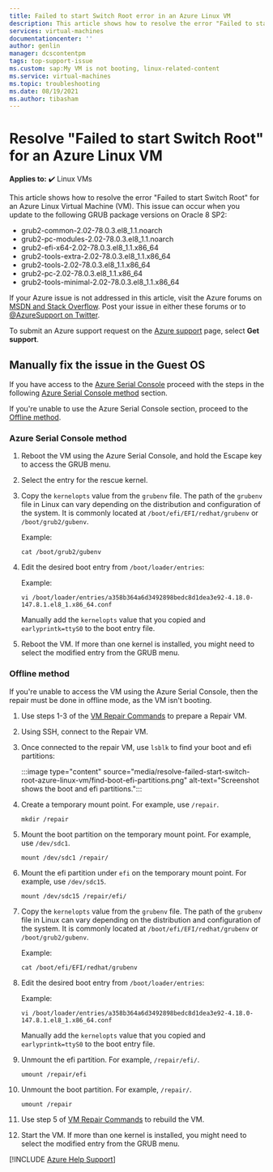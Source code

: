 ```yaml
---
title: Failed to start Switch Root error in an Azure Linux VM
description: This article shows how to resolve the error "Failed to start Switch Root" for an Azure Linux Virtual Machine (VM).
services: virtual-machines
documentationcenter: ''
author: genlin
manager: dcscontentpm
tags: top-support-issue
ms.custom: sap:My VM is not booting, linux-related-content
ms.service: virtual-machines
ms.topic: troubleshooting
ms.date: 08/19/2021
ms.author: tibasham
---
```

# Resolve "Failed to start Switch Root" for an Azure Linux VM

**Applies to:** :heavy_check_mark: Linux VMs

This article shows how to resolve the error "Failed to start Switch Root" for an Azure Linux Virtual Machine (VM). This issue can occur when you update to the following GRUB package versions on Oracle 8 SP2:

- grub2-common-2.02-78.0.3.el8_1.1.noarch
- grub2-pc-modules-2.02-78.0.3.el8_1.1.noarch
- grub2-efi-x64-2.02-78.0.3.el8_1.1.x86_64
- grub2-tools-extra-2.02-78.0.3.el8_1.1.x86_64
- grub2-tools-2.02-78.0.3.el8_1.1.x86_64
- grub2-pc-2.02-78.0.3.el8_1.1.x86_64
- grub2-tools-minimal-2.02-78.0.3.el8_1.1.x86_64

If your Azure issue is not addressed in this article, visit the Azure forums on [MSDN and Stack Overflow](https://azure.microsoft.com/support/forums/). Post your issue in either these forums or to [@AzureSupport on Twitter](https://twitter.com/AzureSupport).

To submit an Azure support request on the [Azure support](https://azure.microsoft.com/support/options/) page, select **Get support**.

## Manually fix the issue in the Guest OS

If you have access to the [Azure Serial Console](serial-console-linux.md) proceed with the steps in the following [Azure Serial Console method](#azureconsole) section.

If you're unable to use the Azure Serial Console section, proceed to the [Offline method](#offlinemethod).

### <a name="azureconsole"></a>Azure Serial Console method

1. Reboot the VM using the Azure Serial Console, and hold the Escape key to access the GRUB menu.

2. Select the entry for the rescue kernel.

3. Copy the `kernelopts` value from the `grubenv` file. The path of the `grubenv` file in Linux can vary depending on the distribution and configuration of the system. It is commonly located at `/boot/efi/EFI/redhat/grubenv` or `/boot/grub2/gubenv`.


   Example:

   ```console
   cat /boot/grub2/gubenv
   ```

4. Edit the desired boot entry from `/boot/loader/entries`:  

   Example:

   ```console
   vi /boot/loader/entries/a358b364a6d3492898bedc8d1dea3e92-4.18.0-147.8.1.el8_1.x86_64.conf
   ```
   Manually add the `kernelopts` value that you copied and `earlyprintk=ttyS0` to the boot entry file.
   
5. Reboot the VM. If more than one kernel is installed, you might need to select the modified entry from the GRUB menu.

### <a name="offlinemethod"></a>Offline method

If you're unable to access the VM using the Azure Serial Console, then the repair must be done in offline mode, as the VM isn't booting.

1. Use steps 1-3 of the [VM Repair Commands](repair-linux-vm-using-azure-virtual-machine-repair-commands.md) to prepare a Repair VM.

2. Using SSH, connect to the Repair VM.

3. Once connected to the repair VM, use `lsblk` to find your boot and efi partitions:

   :::image type="content" source="media/resolve-failed-start-switch-root-azure-linux-vm/find-boot-efi-partitions.png" alt-text="Screenshot shows the boot and efi partitions.":::

4. Create a temporary mount point. For example, use `/repair`.

   `mkdir /repair`

5. Mount the boot partition on the temporary mount point. For example, use `/dev/sdc1`.

   `mount /dev/sdc1 /repair/`

6. Mount the efi partition under `efi` on the temporary mount point. For example, use `/dev/sdc15`.

   `mount /dev/sdc15 /repair/efi/`

7. Copy the `kernelopts` value from the `grubenv` file. The path of the `grubenv` file in Linux can vary depending on the distribution and configuration of the system. It is commonly located at `/boot/efi/EFI/redhat/grubenv` or `/boot/grub2/gubenv`.

   Example:

   ```console
   cat /boot/efi/EFI/redhat/grubenv
   ```

8. Edit the desired boot entry from `/boot/loader/entries`:

   Example:

   ```console
   vi /boot/loader/entries/a358b364a6d3492898bedc8d1dea3e92-4.18.0-147.8.1.el8_1.x86_64.conf
   ```
   Manually add the `kernelopts` value that you copied and `earlyprintk=ttyS0` to the boot entry file.
   
9. Unmount the efi partition. For example,   `/repair/efi/`.

   `umount /repair/efi`

10. Unmount the boot partition. For example,  `/repair/`.

    `umount /repair`

11. Use step 5 of [VM Repair Commands](repair-linux-vm-using-azure-virtual-machine-repair-commands.md) to rebuild the VM.

12. Start the VM. If more than one kernel is installed, you might need to select the modified entry from the GRUB menu.

[!INCLUDE [Azure Help Support](../../../includes/azure-help-support.md)]
